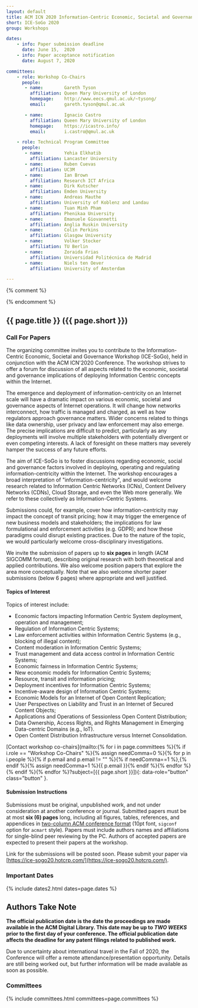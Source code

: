 ```yaml
---
layout: default
title: ACM ICN 2020 Information-Centric Economic, Societal and Governance Workshop
short: ICE-SoGo 2020
group: Workshops

dates:
    - info: Paper submission deadline
      date: June 15,  2020
    - info: Paper acceptance notification
      date: August 7, 2020

committees:
    - role: Workshop Co-Chairs
      people:
       - name:        Gareth Tyson
         affiliation: Queen Mary University of London
         homepage:    http://www.eecs.qmul.ac.uk/~tysong/
         email:       gareth.tyson@qmul.ac.uk

       - name:        Ignacio Castro
         affiliation: Queen Mary University of London
         homepage:    https://icastro.info/
         email:       i.castro@qmul.ac.uk

    - role: Technical Program Committee
      people:
       - name:        Yehia Elkhatib
         affiliation: Lancaster University
       - name:        Ruben Cuevas
         affiliation: UC3M
       - name:        Ian Brown
         affiliation: Research ICT Africa
       - name:        Dirk Kutscher
         affiliation: Emden University
       - name:        Andreas Mauthe
         affiliation: University of Koblenz and Landau
       - name:        Tuan Minh Pham
         affiliation: Phenikaa University
       - name:        Emanuele Giovannetti
         affiliation: Anglia Ruskin University
       - name:        Colin Perkins
         affiliation: Glasgow University
       - name:        Volker Stocker
         affiliation: TU Berlin
       - name:        Zoraida Frias
         affiliation: Universidad Politécnica de Madrid
       - name:        Niels ten Oever
         affiliation: University of Amsterdam

---
```

{%  comment %}


<!-- ### Workshop Program -->

<!-- {% include program-online.html type="workshop-ice-sogo" %} -->

{% endcomment %}

## {{ page.title }} ({{ page.short }})

### Call For Papers

The organizing committee invites you to contribute to the Information-Centric Economic, Societal and Governance Workshop (ICE-SoGo), held in conjunction with the ACM ICN'2020 Conference.
The workshop strives to offer a forum for discussion of all aspects related to the economic, societal and governance implications of deploying Information Centric concepts within the Internet.

The emergence and deployment of information-centricity on an Internet scale will have a dramatic impact on various economic, societal and governance aspects of Internet operations.
It will change how networks interconnect, how traffic is managed and charged, as well as how regulators approach governance matters.
Wider concerns related to things like data ownership, user privacy and law enforcement may also emerge.
The precise implications are difficult to predict, particularly as any deployments will involve multiple stakeholders with potentially divergent or even competing interests.
A lack of foresight on these matters may severely hamper the success of any future efforts.

The aim of ICE-SoGo is to foster discussions regarding economic, social and governance factors involved in deploying, operating and regulating information-centricity within the Internet.
The workshop encourages a broad interpretation of "information-centricity", and would welcome research related to Information Centric Networks (ICNs), Content Delivery Networks (CDNs), Cloud Storage, and even the Web more generally.
We refer to these collectively as Information-Centric Systems.

Submissions could, for example, cover how information-centricity may impact the concept of transit pricing; how it may trigger the emergence of new business models and stakeholders; the implications for law formulational and enforcement activities (e.g.
GDPR); and how these paradigms could disrupt existing practices.
Due to the nature of the topic, we would particularly welcome cross-disciplinary investigations.

We invite the submission of papers up to **six pages** in length (ACM SIGCOMM format), describing original research with both theoretical and applied contributions.
We also welcome position papers that explore the area more conceptually.
Note that we also welcome shorter paper submissions (below 6 pages) where appropriate and well justified.

#### Topics of Interest

Topics of interest include:

- Economic factors impacting Information Centric System deployment, operation and management;
- Regulation of Information Centric Systems;
- Law enforcement activities within Information Centric Systems (e.g., blocking of illegal content);
- Content moderation in Information Centric Systems;
- Trust management and data access control in Information Centric Systems;
- Economic fairness in Information Centric Systems;
- New economic models for Information Centric Systems;
- Resource, transit and information pricing;
- Deployment incentives for Information Centric Systems;
- Incentive-aware design of Information Centric Systems;
- Economic Models for an Internet of Open Content Replication;
- User Perspectives on Liability and Trust in an Internet of Secured Content Objects;
- Applications and Operations of Sessionless Open Content Distribution;
- Data Ownership, Access Rights, and Rights Management in Emerging Data-centric Domains (e.g., IoT).
- Open Content Distribution Infrastructure versus Internet Consolidation.

[Contact workshop co-chairs](mailto:{%
 for i in page.committees 
    %}{% if i.role == "Workshop Co-Chairs" 
        %}{% assign needComma=0 
        %}{% for p in i.people 
            %}{% if p.email and p.email != "" 
                %}{% if needComma==1 %},{% endif 
                %}{% assign needComma=1 
                %}{{ p.email 
            }}{% endif 
        %}{% endfor 
    %}{% endif 
%}{% endfor %}?subject=[{{ page.short }}]){: data-role="button" class="button" }.

#### Submission Instructions

Submissions must be original, unpublished work, and not under consideration at another conference or journal.
Submitted papers must be at most **six (6) pages** long, including all figures, tables, references, and appendices in [two-column ACM conference format](https://github.com/conference-websites/acmart-sigproc-template/) (10pt font, `sigconf` option for `acmart` style).
Papers must include authors names and affiliations for single-blind peer reviewing by the PC.
Authors of accepted papers are expected to present their papers at the workshop.

Link for the submissions will be posted soon.
Please submit your paper via [https://ice-sogo20.hotcrp.com/](https://ice-sogo20.hotcrp.com/).


### Important Dates

{% include dates2.html dates=page.dates %}

## Authors Take Note

**The official publication date is the date the proceedings are made available in the ACM Digital Library. This date may be up to *TWO WEEKS* prior to the first day of your conference. The official publication date affects the deadline for any patent filings related to published work.**

Due to uncertainty about international travel in the Fall of 2020, the Conference will offer a remote attendance/presentation opportunity.  Details are still being worked out, but further information will be made available as soon as possible.

### Committees

{% include committees.html committees=page.committees %}
